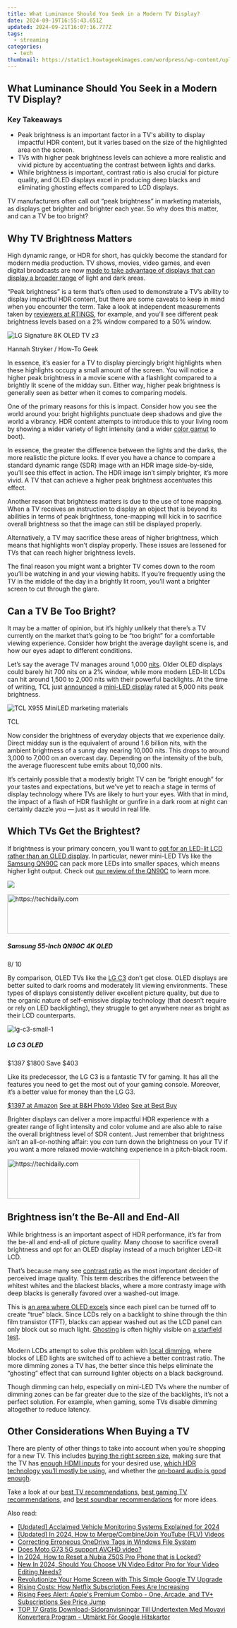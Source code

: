 ```yaml
---
title: What Luminance Should You Seek in a Modern TV Display?
date: 2024-09-19T16:55:43.651Z
updated: 2024-09-21T16:07:16.777Z
tags:
  - streaming
categories:
  - tech
thumbnail: https://static1.howtogeekimages.com/wordpress/wp-content/uploads/2023/09/52605418239_44a2e8de5d_o-1.jpg
---
```


## What Luminance Should You Seek in a Modern TV Display?

### Key Takeaways

* Peak brightness is an important factor in a TV's ability to display impactful HDR content, but it varies based on the size of the highlighted area on the screen.
* TVs with higher peak brightness levels can achieve a more realistic and vivid picture by accentuating the contrast between lights and darks.
* While brightness is important, contrast ratio is also crucial for picture quality, and OLED displays excel in producing deep blacks and eliminating ghosting effects compared to LCD displays.

 TV manufacturers often call out “peak brightness” in marketing materials, as displays get brighter and brighter each year. So why does this matter, and can a TV be too bright?

##  Why TV Brightness Matters

 High dynamic range, or HDR for short, has quickly become the standard for modern media production. TV shows, movies, video games, and even digital broadcasts are now [made to take advantage of displays that can display a broader range](https://blue-screen-error.techidaily.com/resolving-the-driver-corruptedexpool-issue-on-your-windows-10-computer/) of light and dark areas.

 “Peak brightness” is a term that’s often used to demonstrate a TV’s ability to display impactful HDR content, but there are some caveats to keep in mind when you encounter the term. Take a look at independent measurements taken by [reviewers at RTINGS](https://www.rtings.com/tv/reviews/lg/c2-oled), for example, and you’ll see different peak brightness levels based on a 2% window compared to a 50% window.

![LG Signature 8K OLED TV z3](https://static1.howtogeekimages.com/wordpress/wp-content/uploads/2023/09/lg-signature-8k-oled-tv-z3.jpg) 

Hannah Stryker / How-To Geek

 In essence, it’s easier for a TV to display piercingly bright highlights when these highlights occupy a small amount of the screen. You will notice a higher peak brightness in a movie scene with a flashlight compared to a brightly lit scene of the midday sun. Either way, higher peak brightness is generally seen as better when it comes to comparing models.

 One of the primary reasons for this is impact. Consider how you see the world around you: bright highlights punctuate deep shadows and give the world a vibrancy. HDR content attempts to introduce this to your living room by showing a wider variety of light intensity (and a wider [color gamut](https://sim-unlock.techidaily.com/in-2024-network-locked-sim-card-inserted-on-your-samsung-galaxy-s23plus-phone-unlock-it-now-by-drfone-android/) to boot).

 In essence, the greater the difference between the lights and the darks, the more realistic the picture looks. If ever you have a chance to compare a standard dynamic range (SDR) image with an HDR image side-by-side, you’ll see this effect in action. The HDR image isn’t simply brighter, it’s more vivid. A TV that can achieve a higher peak brightness accentuates this effect.

 Another reason that brightness matters is due to the use of tone mapping. When a TV receives an instruction to display an object that is beyond its abilities in terms of peak brightness, tone-mapping will kick in to sacrifice overall brightness so that the image can still be displayed properly.

 Alternatively, a TV may sacrifice these areas of higher brightness, which means that highlights won’t display properly. These issues are lessened for TVs that can reach higher brightness levels.

 The final reason you might want a brighter TV comes down to the room you’ll be watching in and your viewing habits. If you’re frequently using the TV in the middle of the day in a brightly lit room, you’ll want a brighter screen to cut through the glare.

##  Can a TV Be Too Bright?

 It may be a matter of opinion, but it’s highly unlikely that there’s a TV currently on the market that’s going to be “too bright” for a comfortable viewing experience. Consider how bright the average daylight scene is, and how our eyes adapt to different conditions.

 Let’s say the average TV manages around 1,000 [nits](https://youtube-zero.techidaily.com/ed-in-2024-build-stellar-youtube-beginnings-on-a-shoestring-budget/). Older OLED displays could barely hit 700 nits on a 2% window, while more modern LED-lit LCDs can hit around 1,500 to 2,000 nits with their powerful backlights. At the time of writing, TCL just [announced](https://www.tcl.com/global/en/tvs/x955) a [mini-LED display](https://change-location.techidaily.com/in-2024-why-does-the-pokemon-go-battle-league-not-available-on-samsung-galaxy-s24-drfone-by-drfone-virtual-android/) rated at 5,000 nits peak brightness.

![TCL X955 MiniLED marketing materials](https://static1.howtogeekimages.com/wordpress/wp-content/uploads/2023/09/tcl_x955_miniled.png) 

TCL

 Now consider the brightness of everyday objects that we experience daily. Direct midday sun is the equivalent of around 1.6 billion nits, with the ambient brightness of a sunny day nearing 10,000 nits. This drops to around 3,000 to 7,000 on an overcast day. Depending on the intensity of the bulb, the average fluorescent tube emits about 10,000 nits.

 It’s certainly possible that a modestly bright TV can be “bright enough” for your tastes and expectations, but we’ve yet to reach a stage in terms of display technology where TVs are likely to hurt your eyes. With that in mind, the impact of a flash of HDR flashlight or gunfire in a dark room at night can certainly dazzle you — just as it would in real life.

##  Which TVs Get the Brightest?

 If brightness is your primary concern, you’ll want to [opt for an LED-lit LCD rather than an OLED display](https://smart-video-editing.techidaily.com/updated-in-2024-combine-videos-without-restrictions-7-best-watermark-free-tools/). In particular, newer mini-LED TVs like the [Samsung QN90C](https://www.amazon.com/SAMSUNG-QN55QN90C-HW-Q910C-Soundbar-Wireless/dp/B0CG7KHXG1/?tag=htg-v2-66b81rt-20&ascsubtag=UUhtgUeUpU2000233&asc%5Frefurl=https%3A%2F%2Fwww.howtogeek.com%2Fhow-bright-does-your-tv-need-to-be%2F&asc%5Fcampaign=Evergreen) can pack more LEDs into smaller spaces, which means higher light output. Check out [our review of the QN90C](https://ai-video-editing.techidaily.com/updated-2024-approved-understanding-the-dynamics-underlying-in-ai-slow-motion-editing/) to learn more.

![](https://static1.howtogeekimages.com/wordpress/wp-content/uploads/2023/07/samsung-qn90c-samsung-neo-qled-4k-smart-tv-2023-on-a-white-background.png) 

<!-- affiliate ads begin -->
<a href="https://unicoeye.pxf.io/c/5597632/2134497/18498" target="_top" id="2134497">
  <img src="//a.impactradius-go.com/display-ad/18498-2134497" border="0" alt="https://techidaily.com" width="728" height="90"/>
</a>
<img height="0" width="0" src="https://unicoeye.pxf.io/i/5597632/2134497/18498" style="position:absolute;visibility:hidden;" border="0" />
<!-- affiliate ads end -->

#####  Samsung 55-Inch QN90C 4K QLED

8/ 10 

 By comparison, OLED TVs like the [LG C3](https://www.amazon.com/LG-55-Inch-Class-OLED55C3PUA-Built/dp/B0C3FF19CV/?tag=htg-v2-66b81rt-20&ascsubtag=UUhtgUeUpU2000233&asc%5Frefurl=https%3A%2F%2Fwww.howtogeek.com%2Fhow-bright-does-your-tv-need-to-be%2F&asc%5Fcampaign=Evergreen) don’t get close. OLED displays are better suited to dark rooms and moderately lit viewing environments. These types of displays consistently deliver excellent picture quality, but due to the organic nature of self-emissive display technology (that doesn’t require or rely on LED backlighting), they struggle to get anywhere near as bright as their LCD counterparts.

![lg-c3-small-1](https://static1.howtogeekimages.com/wordpress/wp-content/uploads/2023/08/lg-c3-small-1.png) 

#####  LG C3 OLED

$1397 $1800 Save $403 

Like its predecessor, the LG C3 is a fantastic TV for gaming. It has all the features you need to get the most out of your gaming console. Moreover, it’s a better value for money than the LG G3.

[$1397 at Amazon](https://www.amazon.com/dp/B0BVXF72HV?tag=htg-v2-66b81rt-20&ascsubtag=UUhtgUeUpU2000233&asc%5Frefurl=https%3A%2F%2Fwww.howtogeek.com%2Fhow-bright-does-your-tv-need-to-be%2F&asc%5Fcampaign=Evergreen) [See at B&H Photo Video](https://www.bhphotovideo.com/c/product/1757497-REG/lg%5Foled55c3pua%5Fc3%5F55%5F4k%5Fhdr.html/BI/22163/KBID/28708/SID/UUhtgUeUpU2000233) [See at Best Buy](https://shop-links.co/link/?exclusive=1&publisher_slug=itechdaily19598&url=https%3A%2F%2Fwww.bestbuy.com%2Fsite%2Flg-55-class-c3-series-oled-4k-uhd-smart-webos-tv%2F6535933.p) 

 Brighter displays can deliver a more impactful HDR experience with a greater range of light intensity and color volume and are also able to raise the overall brightness level of SDR content. Just remember that brightness isn’t an all-or-nothing affair: you _can_ turn down the brightness on your TV if you want a more relaxed movie-watching experience in a pitch-black room.

<!-- affiliate ads begin -->
<a href="https://aligracehair.sjv.io/c/5597632/1915825/19272" target="_top" id="1915825">
  <img src="//a.impactradius-go.com/display-ad/19272-1915825" border="0" alt="https://techidaily.com" width="300" height="90"/>
</a>
<img height="0" width="0" src="https://aligracehair.sjv.io/i/5597632/1915825/19272" style="position:absolute;visibility:hidden;" border="0" />
<!-- affiliate ads end -->

##  Brightness isn’t the Be-All and End-All

 While brightness is an important aspect of HDR performance, it’s far from the be-all and end-all of picture quality. Many choose to sacrifice overall brightness and opt for an OLED display instead of a much brighter LED-lit LCD.

 That’s because many see [contrast ratio](https://facebook-video-share.techidaily.com/new-behind-the-scenes-how-to-create-youtube-trailers-in-filmora-for-2024/) as the most important decider of perceived image quality. This term describes the difference between the whitest whites and the blackest blacks, where a more contrasty image with deep blacks is generally favored over a washed-out image.

 This is [an area where OLED excels](https://review-topics.techidaily.com/mkv-to-sony-xperia-5-v-converter-convert-mkv-for-sony-xperia-5-v-by-aiseesoft-video-converter-play-mkv-on-android/) since each pixel can be turned off to create “true” black. Since LCDs rely on a backlight to shine through the thin film transistor (TFT), blacks can appear washed out as the LCD panel can only block out so much light. [Ghosting](https://youtube-clips.techidaily.com/2024-approved-elevate-your-video-presentation-with-these-7-free-makers/) is often highly visible on [a starfield test](https://www.anrdoezrs.net/links/3607085/type/dlg/sid/UUhtgUeUpU2000233/https://www.youtube.com/watch?v=PMJiHJoE0L8).

 Modern LCDs attempt to solve this problem with [local dimming](https://hardware-help.techidaily.com/learn-how-to-update-driver-software-for-corsair-audio-devices-on-windows-systems/), where blocks of LED lights are switched off to achieve a better contrast ratio. The more dimming zones a TV has, the better since this helps eliminate the “ghosting” effect that can surround lighter objects on a black background.

 Though dimming can help, especially on mini-LED TVs where the number of dimming zones can be far greater due to the size of the backlights, it’s not a perfect solution. For example, when gaming, some TVs disable dimming altogether to reduce latency.

##  Other Considerations When Buying a TV

 There are plenty of other things to take into account when you’re shopping for a new TV. This includes [buying the right screen size](https://facebook-video-content.techidaily.com/new-2024-approved-mastering-counter-image-navigation-in-digital-age-a-facebook-guide/), making sure that the TV has [enough HDMI inputs](https://facebook-clips.techidaily.com/in-2024-how-to-embed-facebook-live-on-a-website/) for your desired use, [which HDR technology you’ll mostly be using](https://facebook-video-content.techidaily.com/updated-2024-approved-instant-upload-tiktok-vids-to-your-fb-page-easily/), and whether the [on-board audio is good enough](https://youtube-sure.techidaily.com/avigating-common-youtube-short-glitches/).

 Take a look at our [best TV recommendations](https://extra-lessons.techidaily.com/maximizing-zoom-top-strategies-for-chromebooks/), [best gaming TV recommendations](https://instagram-clips.techidaily.com/updated-visionvoice-tips-for-perfectly-sized-insta-posts/), and [best soundbar recommendations](https://discord-videos.techidaily.com/how-to-keep-the-conversation-flowing-on-discord/) for more ideas.

<ins class="adsbygoogle"
     style="display:block"
     data-ad-format="autorelaxed"
     data-ad-client="ca-pub-7571918770474297"
     data-ad-slot="1223367746"></ins>

<ins class="adsbygoogle"
     style="display:block"
     data-ad-client="ca-pub-7571918770474297"
     data-ad-slot="8358498916"
     data-ad-format="auto"
     data-full-width-responsive="true"></ins>

<span class="atpl-alsoreadstyle">Also read:</span>
<div><ul>
<li><a href="https://vp-tips.techidaily.com/updated-acclaimed-vehicle-monitoring-systems-explained-for-2024/"><u>[Updated] Acclaimed Vehicle Monitoring Systems Explained for 2024</u></a></li>
<li><a href="https://youtube-blog.techidaily.com/ed-in-2024-how-to-mergecombinejoin-youtube-flv-videos/"><u>[Updated] In 2024, How to Merge/Combine/Join YouTube (FLV) Videos</u></a></li>
<li><a href="https://win11-tips.techidaily.com/correcting-erroneous-onedrive-tags-in-windows-file-system/"><u>Correcting Erroneous OneDrive Tags in Windows File System</u></a></li>
<li><a href="https://phone-solutions.techidaily.com/does-moto-g73-5g-support-avchd-video-by-aiseesoft-video-converter-play-mts-on-android/"><u>Does Moto G73 5G support AVCHD video?</u></a></li>
<li><a href="https://easy-unlock-android.techidaily.com/in-2024-how-to-reset-a-nubia-z50s-pro-phone-that-is-locked-by-drfone-android/"><u>In 2024, How to Reset a Nubia Z50S Pro Phone that is Locked?</u></a></li>
<li><a href="https://smart-video-editing.techidaily.com/new-in-2024-should-you-choose-vn-video-editor-pro-for-your-video-editing-needs/"><u>New In 2024, Should You Choose VN Video Editor Pro for Your Video Editing Needs?</u></a></li>
<li><a href="https://media-tips.techidaily.com/revolutionize-your-home-screen-with-this-simple-google-tv-upgrade/"><u>Revolutionize Your Home Screen with This Simple Google TV Upgrade</u></a></li>
<li><a href="https://media-tips.techidaily.com/rising-costs-how-netflix-subscription-fees-are-increasing/"><u>Rising Costs: How Netflix Subscription Fees Are Increasing</u></a></li>
<li><a href="https://media-tips.techidaily.com/rising-fees-alert-apples-premium-combo-one-arcade-and-tvplus-subscriptions-see-price-jump/"><u>Rising Fees Alert: Apple's Premium Combo - One, Arcade, and TV+ Subscriptions See Price Jump</u></a></li>
<li><a href="https://win-blog.techidaily.com/top-17-gratis-download-sidoranvisningar-till-undertexten-med-movavi-konvertera-program-utmarkt-for-google-hitskartor/"><u>TOP 17 Gratis Download-Sidoranvisningar Till Undertexten Med Movavi Konvertera Program - Utmärkt För Google Hitskartor</u></a></li>
</ul></div>

